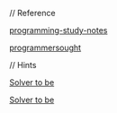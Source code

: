 // Reference

[programming-study-notes](http://programming-study-notes.blogspot.com/2014/03/uva-200-rare-order.html)

[programmersought](https://www.programmersought.com/)

// Hints

[Solver to be](https://www.youtube.com/watch?v=0y2L8E4SIXE&list=PLPSFnlxEu99Gc6mSTVoYzPG77tnUW8znJ&index=4&ab_channel=SolverToBe)

[Solver to be](https://www.youtube.com/watch?v=A0DTsg5wRh8&list=PLPSFnlxEu99G0NCAyockiXFJTB-wWaxS-&index=14&ab_channel=SolverToBe)
